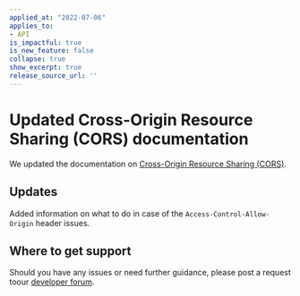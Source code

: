 ```yaml
---
applied_at: "2022-07-06"
applies_to: 
- API
is_impactful: true
is_new_feature: false
collapse: true
show_excerpt: true
release_source_url: ''
---
```

# Updated Cross-Origin Resource Sharing (CORS) documentation

We updated the documentation on [Cross-Origin Resource Sharing 
(CORS)][1].

## Updates

Added information on what to do in case of the `Access-Control-Allow-Origin` header issues.

## Where to get support

Should you have any issues or need further guidance, please post a request toour [developer forum][2].

[1]: g://security/cors.md
[2]: https://support.box.com/hc/en-us/community/topics/360001932973-Platform-and-Developer-Forum